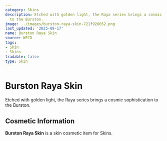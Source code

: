 ```yaml
---
category: Skins
description: Etched with golden light, the Raya series brings a cosmic sophistication
  to the Burston.
image: ../images/burston-raya-skin-721f928052.png
last_updated: '2025-09-17'
name: Burston Raya Skin
source: WFCD
tags:
- Skin
- Skins
tradable: false
type: Skin
---
```


# Burston Raya Skin

Etched with golden light, the Raya series brings a cosmic sophistication to the Burston.

## Cosmetic Information

**Burston Raya Skin** is a skin cosmetic item for Skins.

